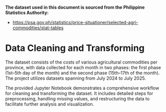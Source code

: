 **The dataset used in this document is sourced from the Philippine Statistics Authority:**
* https://psa.gov.ph/statistics/price-situationer/selected-agri-commodities/stat-tables

# Data Cleaning and Transforming
The dataset consists of the costs of various agricultural commodities per province, with data collected for each month in two phases: the first phase (1st–5th day of the month) and the second phase (15th–17th of the month). The project utilizes datasets spanning from July 2024 to July 2025.

The provided Jupyter Notebook demonstrates a comprehensive workflow for cleaning and transforming the dataset. It includes detailed steps for preprocessing, handling missing values, and restructuring the data to facilitate further analysis and visualization.
